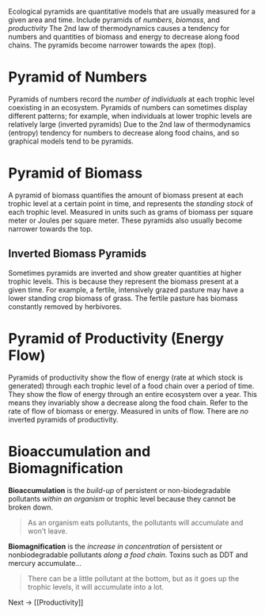 Ecological pyramids are quantitative models that are usually measured for a given area and time.
Include pyramids of *numbers*, *biomass*, and *productivity*
The 2nd law of thermodynamics causes a tendency for numbers and quantities of biomass and energy to decrease along food chains. The pyramids become narrower towards the apex (top).
# Pyramid of Numbers
Pyramids of numbers record the *number of individuals* at each trophic level coexisting in an ecosystem.
Pyramids of numbers can sometimes display different patterns; for example, when individuals at lower trophic levels are relatively large (inverted pyramids)
Due to the 2nd law of thermodynamics (entropy) tendency for numbers to decrease along food chains, and so graphical models tend to be pyramids.
# Pyramid of Biomass
A pyramid of biomass quantifies the amount of biomass present at each trophic level at a certain point in time, and represents the *standing stock* of each trophic level.
Measured in units such as grams of biomass per square meter or Joules per square meter.
These pyramids also usually become narrower towards the top.
## Inverted Biomass Pyramids
Sometimes pyramids are inverted and show greater quantities at higher trophic levels. This is because they represent the biomass present at a given time. For example, a fertile, intensively grazed pasture may have a lower standing crop biomass of grass. The fertile pasture has biomass constantly removed by herbivores.
# Pyramid of Productivity (Energy Flow)
Pyramids of productivity show the flow of energy (rate at which stock is generated) through each trophic level of a food chain over a period of time. They show the flow of energy through an entire ecosystem over a year. This means they invariably show a decrease along the food chain.
Refer to the rate of flow of biomass or energy.
Measured in units of flow.
There are *no* inverted pyramids of productivity.
# Bioaccumulation and Biomagnification
**Bioaccumulation** is the *build-up* of persistent or non-biodegradable pollutants *within an organism* or trophic level because they cannot be broken down.
> As an organism eats pollutants, the pollutants will accumulate and won't leave.

**Biomagnification** is the *increase in concentration* of persistent or nonbiodegradable pollutants *along a food chain*.
Toxins such as DDT and mercury accumulate...
> There can be a little pollutant at the bottom, but as it goes up the trophic levels, it will accumulate into a lot.

Next -> [[Productivity]]
